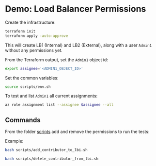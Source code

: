 # Demo: Load Balancer Permissions

Create the infrastructure: 

```bash
terraform init
terraform apply -auto-approve
```
This will create LB1 (Internal) and LB2 (External), along with a user `Admin1` without any permissions yet.

From the Terraform output, set the `Admin1` object id: 

```bash
export assignee='<ADMIN1_OBJECT_ID>'
```

Set the common variables:

```bash
source scripts/env.sh
```

To test and list `Admin1` all current assignments:

```bash
az role assignment list --assignee $assignee --all
```

## Commands

From the folder [scripts](scripts) add and remove the permissions to run the tests:

Example:

```bash
bash scripts/add_contributor_to_lbi.sh

bash scripts/delete_contributor_from_lbi.sh
```